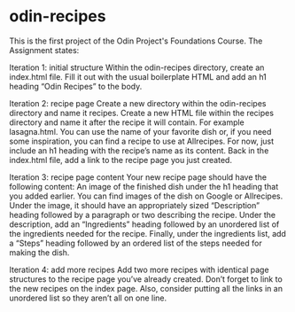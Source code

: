 # odin-recipes

This is the first project of the Odin Project's Foundations Course.
The Assignment states:

Iteration 1: initial structure
    Within the odin-recipes directory, create an index.html file.
    Fill it out with the usual boilerplate HTML and add an h1 heading “Odin Recipes” to the body.
    
Iteration 2: recipe page
    Create a new directory within the odin-recipes directory and name it recipes.
    Create a new HTML file within the recipes directory and name it after the recipe it will contain. For example lasagna.html. You can use the name of your favorite dish or, if you need some inspiration, you can find a recipe to use at Allrecipes.
    For now, just include an h1 heading with the recipe’s name as its content.
    Back in the index.html file, add a link to the recipe page you just created.
    
Iteration 3: recipe page content
    Your new recipe page should have the following content:
    An image of the finished dish under the h1 heading that you added earlier. You can find images of the dish on Google or Allrecipes.
    Under the image, it should have an appropriately sized “Description” heading followed by a paragraph or two describing the recipe.
    Under the description, add an “Ingredients” heading followed by an unordered list of the ingredients needed for the recipe.
    Finally, under the ingredients list, add a “Steps” heading followed by an ordered list of the steps needed for making the dish.

Iteration 4: add more recipes
    Add two more recipes with identical page structures to the recipe page you’ve already created.
    Don’t forget to link to the new recipes on the index page. Also, consider putting all the links in an unordered list so they aren’t all on one line.